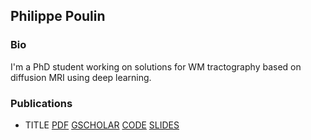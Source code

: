 ## Philippe Poulin

### Bio

I'm a PhD student working on solutions for WM tractography based on diffusion MRI using deep learning.

### Publications

- TITLE [PDF]() [GSCHOLAR]() [CODE]() [SLIDES]()

